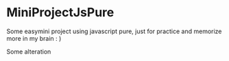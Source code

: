 # MiniProjectJsPure
Some easymini project using javascript pure, just for practice and memorize more in my brain : ) 


Some alteration 